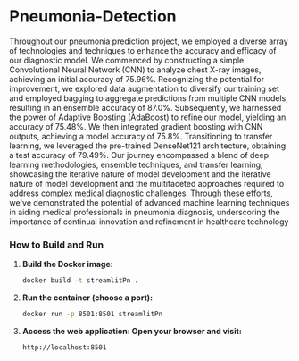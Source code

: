 # Pneumonia-Detection

Throughout our pneumonia prediction project, we employed a diverse array of technologies and techniques to 
enhance the accuracy and efficacy of our diagnostic model. We commenced by constructing a simple Convolutional 
Neural Network (CNN) to analyze chest X-ray images, achieving an initial accuracy of 75.96%. Recognizing the 
potential for improvement, we explored data augmentation to diversify our training set and employed bagging to 
aggregate predictions from multiple CNN models, resulting in an ensemble accuracy of 87.0%. Subsequently, we 
harnessed the power of Adaptive Boosting (AdaBoost) to refine our model, yielding an accuracy of 75.48%. We then 
integrated gradient boosting with CNN outputs, achieving a model accuracy of 75.8%. Transitioning to transfer 
learning, we leveraged the pre-trained DenseNet121 architecture, obtaining a test accuracy of 79.49%. Our journey 
encompassed a blend of deep learning methodologies, ensemble techniques, and transfer learning, showcasing the 
iterative nature of model development and the iterative nature of model development and the multifaceted 
approaches required to address complex medical diagnostic challenges. Through these efforts, we've demonstrated 
the potential of advanced machine learning techniques in aiding medical professionals in pneumonia diagnosis, 
underscoring the importance of continual innovation and refinement in healthcare technology

### How to Build and Run

1. **Build the Docker image:**
   ```bash
   docker build -t streamlitPn .

2. **Run the container (choose a port):**
   ```bash
   docker run -p 8501:8501 streamlitPn


3. **Access the web application: Open your browser and visit:**
   ```bash
   http://localhost:8501
